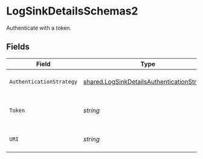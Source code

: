 # LogSinkDetailsSchemas2

Authenticate with a token.


## Fields

| Field                                                                                                      | Type                                                                                                       | Required                                                                                                   | Description                                                                                                | Example                                                                                                    |
| ---------------------------------------------------------------------------------------------------------- | ---------------------------------------------------------------------------------------------------------- | ---------------------------------------------------------------------------------------------------------- | ---------------------------------------------------------------------------------------------------------- | ---------------------------------------------------------------------------------------------------------- |
| `AuthenticationStrategy`                                                                                   | [shared.LogSinkDetailsAuthenticationStrategy](../../models/shared/logsinkdetailsauthenticationstrategy.md) | :heavy_check_mark:                                                                                         | The authentication strategy.                                                                               | token                                                                                                      |
| `Token`                                                                                                    | *string*                                                                                                   | :heavy_check_mark:                                                                                         | The HTTP Token for the Papertrail log destination.                                                         | 123abcdefghijklmnopqrstuvwxy                                                                               |
| `URI`                                                                                                      | *string*                                                                                                   | :heavy_check_mark:                                                                                         | The uri for the Papertrail log destination.                                                                | https://logs.collector.solarwinds.com/v1/log                                                               |